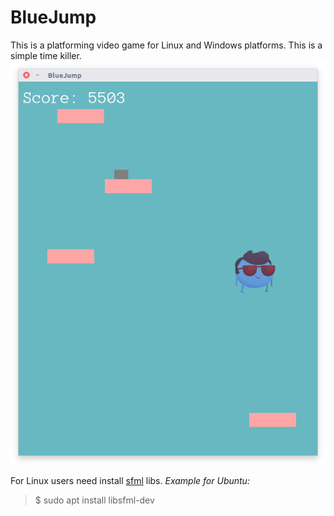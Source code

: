 # BlueJump
This is a platforming video game for Linux and Windows platforms. This is a simple time killer.
![Game Screenshot](https://github.com/Zivit/BlueJump/blob/master/screenshot.png)

For Linux users need install [sfml](http://www.sfml-dev.org/index.php "Simple and Fast Multimedia Library") libs.
*Example for Ubuntu:* 

>$ sudo apt install libsfml-dev
